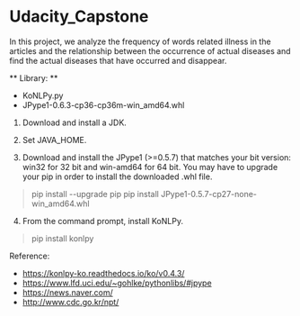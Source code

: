 # Udacity_Capstone

In this project, we analyze the frequency of words related illness in the articles and the relationship between the occurrence of actual diseases and find the actual diseases that have occurred and disappear.

** Library: **
 - KoNLPy.py
 - JPype1-0.6.3-cp36-cp36m-win_amd64.whl

 1. Download and install a JDK.

 2. Set JAVA_HOME.

 3. Download and install the JPype1 (>=0.5.7) that matches your bit version: win32  for 32 bit and win-amd64 for 64 bit. You may have to upgrade your pip in order to install the downloaded .whl file.
 > pip install --upgrade pip
 > pip install JPype1-0.5.7-cp27-none-win_amd64.whl

 4. From the command prompt, install KoNLPy.
 > pip install konlpy

Reference:
 - https://konlpy-ko.readthedocs.io/ko/v0.4.3/
 - https://www.lfd.uci.edu/~gohlke/pythonlibs/#jpype
 - https://news.naver.com/
 - http://www.cdc.go.kr/npt/

